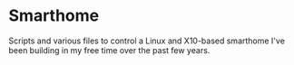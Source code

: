Smarthome
=========

Scripts and various files to control a Linux and X10-based smarthome I've been building in my free time over the past few years.